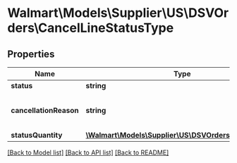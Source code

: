 # Walmart\Models\Supplier\US\DSVOrders\CancelLineStatusType

## Properties

Name | Type | Description | Notes
------------ | ------------- | ------------- | -------------
**status** | **string** | Use 'Cancelled' |
**cancellationReason** | **string** | Reason for cancellation. Example: 'SUPPLIER_CANCEL' |
**statusQuantity** | [**\Walmart\Models\Supplier\US\DSVOrders\QuantityType**](QuantityType.md) |  |


[[Back to Model list]](./) [[Back to API list]](../../../../../README.md#supported-apis) [[Back to README]](../../../../../README.md)
